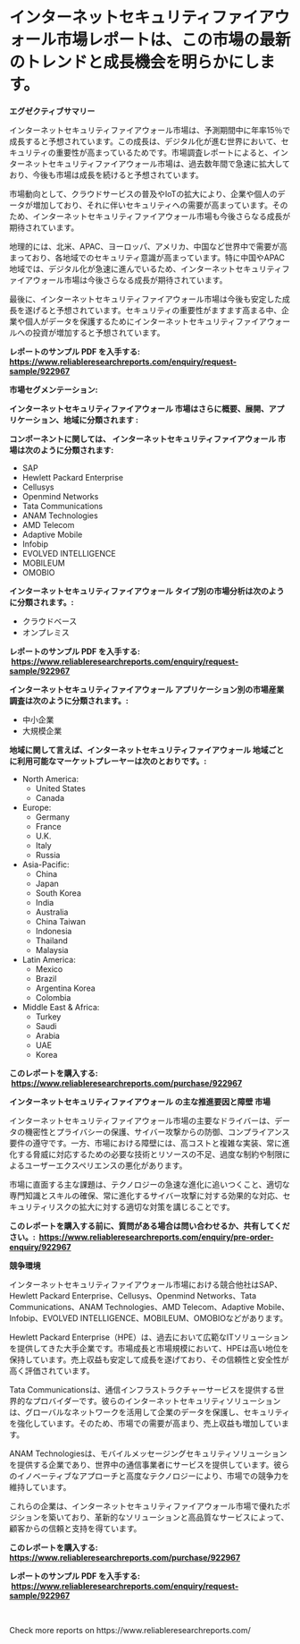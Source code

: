 <p><h1>インターネットセキュリティファイアウォール市場レポートは、この市場の最新のトレンドと成長機会を明らかにします。</h1></p><p><strong>エグゼクティブサマリー</strong></p>
<p><p>インターネットセキュリティファイアウォール市場は、予測期間中に年率15％で成長すると予想されています。この成長は、デジタル化が進む世界において、セキュリティの重要性が高まっているためです。市場調査レポートによると、インターネットセキュリティファイアウォール市場は、過去数年間で急速に拡大しており、今後も市場は成長を続けると予想されています。</p><p>市場動向として、クラウドサービスの普及やIoTの拡大により、企業や個人のデータが増加しており、それに伴いセキュリティへの需要が高まっています。そのため、インターネットセキュリティファイアウォール市場も今後さらなる成長が期待されています。</p><p>地理的には、北米、APAC、ヨーロッパ、アメリカ、中国など世界中で需要が高まっており、各地域でのセキュリティ意識が高まっています。特に中国やAPAC地域では、デジタル化が急速に進んでいるため、インターネットセキュリティファイアウォール市場は今後さらなる成長が期待されています。</p><p>最後に、インターネットセキュリティファイアウォール市場は今後も安定した成長を遂げると予想されています。セキュリティの重要性がますます高まる中、企業や個人がデータを保護するためにインターネットセキュリティファイアウォールへの投資が増加すると予想されています。</p></p>
<p><strong>レポートのサンプル PDF を入手する: <a href="https://www.reliableresearchreports.com/enquiry/request-sample/922967">https://www.reliableresearchreports.com/enquiry/request-sample/922967</a></strong></p>
<p><strong>市場セグメンテーション:</strong></p>
<p><strong> インターネットセキュリティファイアウォール 市場はさらに概要、展開、アプリケーション、地域に分類されます :</strong></p>
<p><strong>コンポーネントに関しては、 インターネットセキュリティファイアウォール 市場は次のように分類されます: &nbsp;</strong></p>
<p><ul><li>SAP</li><li>Hewlett Packard Enterprise</li><li>Cellusys</li><li>Openmind Networks</li><li>Tata Communications</li><li>ANAM Technologies</li><li>AMD Telecom</li><li>Adaptive Mobile</li><li>Infobip</li><li>EVOLVED INTELLIGENCE</li><li>MOBILEUM</li><li>OMOBIO</li></ul></p>
<p><strong> インターネットセキュリティファイアウォール タイプ別の市場分析は次のように分類されます。:</strong></p>
<p><ul><li>クラウドベース</li><li>オンプレミス</li></ul></p>
<p><strong>レポートのサンプル PDF を入手する: &nbsp;<a href="https://www.reliableresearchreports.com/enquiry/request-sample/922967">https://www.reliableresearchreports.com/enquiry/request-sample/922967</a></strong></p>
<p><strong> インターネットセキュリティファイアウォール アプリケーション別の市場産業調査は次のように分類されます。:</strong></p>
<p><ul><li>中小企業</li><li>大規模企業</li></ul></p>
<p><strong>地域に関して言えば、インターネットセキュリティファイアウォール 地域ごとに利用可能なマーケットプレーヤーは次のとおりです。:</strong></p>
<p><ul>
    <li>
        North America:
        <ul>
            <li>United States</li>
            <li>Canada</li>
        </ul>
    </li>
    <li>
        Europe:
        <ul>
            <li>Germany</li>
            <li>France</li>
            <li>U.K.</li>
            <li>Italy</li>
            <li>Russia</li>
        </ul>
    </li>
    <li>
        Asia-Pacific:
        <ul>
            <li>China</li>
            <li>Japan</li>
            <li>South Korea</li>
            <li>India</li>
            <li>Australia</li>
            <li>China Taiwan</li>
            <li>Indonesia</li>
            <li>Thailand</li>
            <li>Malaysia</li>
        </ul>
    </li>
    <li>
        Latin America:
        <ul>
            <li>Mexico</li>
            <li>Brazil</li>
            <li>Argentina Korea</li>
            <li>Colombia</li>
        </ul>
    </li>
    <li>
        Middle East & Africa:
        <ul>
            <li>Turkey</li>
            <li>Saudi</li>
            <li>Arabia</li>
            <li>UAE</li>
            <li>Korea</li>
        </ul>
    </li>
    </ul></p>
<p><strong>このレポートを購入する: &nbsp;<a href="https://www.reliableresearchreports.com/purchase/922967">https://www.reliableresearchreports.com/purchase/922967</a></strong></p>
<p><strong>インターネットセキュリティファイアウォール の主な推進要因と障壁 市場</strong></p>
<p><p>インターネットセキュリティファイアウォール市場の主要なドライバーは、データの機密性とプライバシーの保護、サイバー攻撃からの防御、コンプライアンス要件の遵守です。一方、市場における障壁には、高コストと複雑な実装、常に進化する脅威に対応するための必要な技術とリソースの不足、過度な制約や制限によるユーザーエクスペリエンスの悪化があります。</p><p>市場に直面する主な課題は、テクノロジーの急速な進化に追いつくこと、適切な専門知識とスキルの確保、常に進化するサイバー攻撃に対する効果的な対応、セキュリティリスクの拡大に対する適切な対策を講じることです。</p></p>
<p><strong>このレポートを購入する前に、質問がある場合は問い合わせるか、共有してください。:&nbsp; <a href="https://www.reliableresearchreports.com/enquiry/pre-order-enquiry/922967">https://www.reliableresearchreports.com/enquiry/pre-order-enquiry/922967</a></strong></p>
<p><strong>競争環境</strong></p>
<p><p>インターネットセキュリティファイアウォール市場における競合他社はSAP、Hewlett Packard Enterprise、Cellusys、Openmind Networks、Tata Communications、ANAM Technologies、AMD Telecom、Adaptive Mobile、Infobip、EVOLVED INTELLIGENCE、MOBILEUM、OMOBIOなどがあります。</p><p>Hewlett Packard Enterprise（HPE）は、過去において広範なITソリューションを提供してきた大手企業です。市場成長と市場規模において、HPEは高い地位を保持しています。売上収益も安定して成長を遂げており、その信頼性と安全性が高く評価されています。</p><p>Tata Communicationsは、通信インフラストラクチャーサービスを提供する世界的なプロバイダーです。彼らのインターネットセキュリティソリューションは、グローバルなネットワークを活用して企業のデータを保護し、セキュリティを強化しています。そのため、市場での需要が高まり、売上収益も増加しています。</p><p>ANAM Technologiesは、モバイルメッセージングセキュリティソリューションを提供する企業であり、世界中の通信事業者にサービスを提供しています。彼らのイノベーティブなアプローチと高度なテクノロジーにより、市場での競争力を維持しています。</p><p>これらの企業は、インターネットセキュリティファイアウォール市場で優れたポジションを築いており、革新的なソリューションと高品質なサービスによって、顧客からの信頼と支持を得ています。</p></p>
<p><strong>このレポートを購入する: &nbsp; <a href="https://www.reliableresearchreports.com/purchase/922967">https://www.reliableresearchreports.com/purchase/922967</a></strong></p>
<p><strong>レポートのサンプル PDF を入手する: &nbsp;<a href="https://www.reliableresearchreports.com/enquiry/request-sample/922967">https://www.reliableresearchreports.com/enquiry/request-sample/922967</a></strong><strong></strong></p>
<p>&nbsp;</p>
<p>Check more reports on https://www.reliableresearchreports.com/</p>